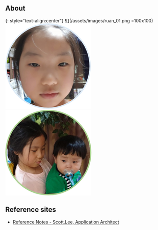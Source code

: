 ## About

{: style="text-align:center"}
![](/assets/images/ruan_01.png =100x100)
![](/assets/images/yerim_01.png)
![](/assets/images/yerim.n.ruan_01.png)

## Reference sites

* [Reference Notes - Scott.Lee, Application Architect](http://arch.ruaniz.com)
